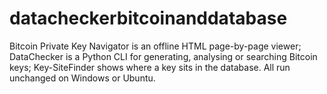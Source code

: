 # datacheckerbitcoinanddatabase
Bitcoin Private Key Navigator is an offline HTML page-by-page viewer; DataChecker is a Python CLI for generating, analysing or searching Bitcoin keys; Key-SiteFinder shows where a key sits in the database. All run unchanged on Windows or Ubuntu.
